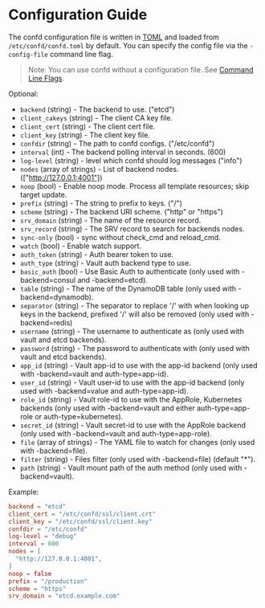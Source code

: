 # Configuration Guide

The confd configuration file is written in [TOML](https://github.com/mojombo/toml)
and loaded from `/etc/confd/confd.toml` by default. You can specify the config file via the `-config-file` command line flag.

> Note: You can use confd without a configuration file. See [Command Line Flags](https://github.com/jinxmcg/confd/blob/master/docs/command-line-flags.md).

Optional:

* `backend` (string) - The backend to use. ("etcd")
* `client_cakeys` (string) - The client CA key file.
* `client_cert` (string) - The client cert file.
* `client_key` (string) - The client key file.
* `confdir` (string) - The path to confd configs. ("/etc/confd")
* `interval` (int) - The backend polling interval in seconds. (600)
* `log-level` (string) - level which confd should log messages ("info")
* `nodes` (array of strings) - List of backend nodes. (["http://127.0.0.1:4001"])
* `noop` (bool) - Enable noop mode. Process all template resources; skip target update.
* `prefix` (string) - The string to prefix to keys. ("/")
* `scheme` (string) - The backend URI scheme. ("http" or "https")
* `srv_domain` (string) - The name of the resource record.
* `srv_record` (string) - The SRV record to search for backends nodes.
* `sync-only` (bool) - sync without check_cmd and reload_cmd.
* `watch` (bool) - Enable watch support.
* `auth_token` (string) - Auth bearer token to use.
* `auth_type` (string) - Vault auth backend type to use.
* `basic_auth` (bool) - Use Basic Auth to authenticate (only used with -backend=consul and -backend=etcd).
* `table` (string) - The name of the DynamoDB table (only used with -backend=dynamodb).
* `separator` (string) - The separator to replace '/' with when looking up keys in the backend, prefixed '/' will also be removed (only used with -backend=redis)
* `username` (string) - The username to authenticate as (only used with vault and etcd backends).
* `password` (string) - The password to authenticate with (only used with vault and etcd backends).
* `app_id` (string) - Vault app-id to use with the app-id backend (only used with -backend=vault and auth-type=app-id).
* `user_id` (string) - Vault user-id to use with the app-id backend (only used with -backend=value and auth-type=app-id).
* `role_id` (string) - Vault role-id to use with the AppRole, Kubernetes backends (only used with -backend=vault and either auth-type=app-role or auth-type=kubernetes).
* `secret_id` (string) - Vault secret-id to use with the AppRole backend (only used with -backend=vault and auth-type=app-role).
* `file` (array of strings) - The YAML file to watch for changes (only used with -backend=file).
* `filter` (string) - Files filter (only used with -backend=file) (default "*").
* `path` (string) - Vault mount path of the auth method (only used with -backend=vault).

Example:

```TOML
backend = "etcd"
client_cert = "/etc/confd/ssl/client.crt"
client_key = "/etc/confd/ssl/client.key"
confdir = "/etc/confd"
log-level = "debug"
interval = 600
nodes = [
  "http://127.0.0.1:4001",
]
noop = false
prefix = "/production"
scheme = "https"
srv_domain = "etcd.example.com"
```
